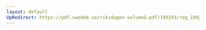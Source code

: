 ```yaml
---
layout: default
UpRedirect: https://pdf.swedeb.se/riksdagen-volumeG-pdf/199293/reg_199293/reg_199293_0245.pdf
---
```

